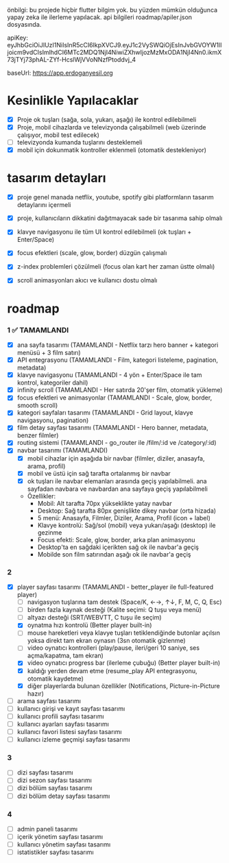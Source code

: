 önbilgi: bu projede hiçbir flutter bilgim yok. bu yüzden mümkün olduğunca yapay zeka ile ilerleme yapılacak. api bilgileri roadmap/apiler.json dosyasında.


apiKey: eyJhbGciOiJIUzI1NiIsInR5cCI6IkpXVCJ9.eyJ1c2VySWQiOjEsInJvbGVOYW1lIjoicm9vdCIsImlhdCI6MTc2MDQ1NjI4NiwiZXhwIjozMzMxODA1NjI4Nn0.ikmX73jTYj73phAL-ZYf-HcslWjVVoNNzfPtoddvj_4

baseUrl: https://app.erdoganyesil.org

# Kesinlikle Yapılacaklar
- [x] Proje ok tuşları (sağa, sola, yukarı, aşağı) ile kontrol edilebilmeli
- [x] Proje, mobil cihazlarda ve televizyonda çalışabilmeli (web üzerinde çalışıyor, mobil test edilecek)
- [ ] televizyonda kumanda tuşlarını desteklemeli
- [x] mobil için dokunmatik kontroller eklenmeli (otomatik destekleniyor)

# tasarım detayları
- [x] proje genel manada netflix, youtube, spotify gibi platformların tasarım detaylarını içermeli
- [x] proje, kullanıcıların dikkatini dağıtmayacak sade bir tasarıma sahip olmalı
- [x] klavye navigasyonu ile tüm UI kontrol edilebilmeli (ok tuşları + Enter/Space)
- [x] focus efektleri (scale, glow, border) düzgün çalışmalı
- [x] z-index problemleri çözülmeli (focus olan kart her zaman üstte olmalı)
- [x] scroll animasyonları akıcı ve kullanıcı dostu olmalı


# roadmap
### 1 ✅ TAMAMLANDI
- [x] ana sayfa tasarımı (TAMAMLANDI - Netflix tarzı hero banner + kategori menüsü + 3 film satırı)
- [x] API entegrasyonu (TAMAMLANDI - Film, kategori listeleme, pagination, metadata)
- [x] klavye navigasyonu (TAMAMLANDI - 4 yön + Enter/Space ile tam kontrol, kategoriler dahil)
- [x] infinity scroll (TAMAMLANDI - Her satırda 20'şer film, otomatik yükleme)
- [x] focus efektleri ve animasyonlar (TAMAMLANDI - Scale, glow, border, smooth scroll)
- [x] kategori sayfaları tasarımı (TAMAMLANDI - Grid layout, klavye navigasyonu, pagination)
- [x] film detay sayfası tasarımı (TAMAMLANDI - Hero banner, metadata, benzer filmler)
- [x] routing sistemi (TAMAMLANDI - go_router ile /film/:id ve /category/:id)
- [x] navbar tasarımı (TAMAMLANDI)
    - [x] mobil cihazlar için aşağıda bir navbar (filmler, diziler, anasayfa, arama, profil)
    - [x] mobil ve üstü için sağ tarafta ortalanmış bir navbar
    - [x] ok tuşları ile navbar elemanları arasında geçiş yapılabilmeli. ana sayfadan navbara ve navbardan ana sayfaya geçiş yapılabilmeli
    - Özellikler:
        - Mobil: Alt tarafta 70px yükseklikte yatay navbar
        - Desktop: Sağ tarafta 80px genişlikte dikey navbar (orta hizada)
        - 5 menü: Anasayfa, Filmler, Diziler, Arama, Profil (icon + label)
        - Klavye kontrolü: Sağ/sol (mobil) veya yukarı/aşağı (desktop) ile gezinme
        - Focus efekti: Scale, glow, border, arka plan animasyonu
        - Desktop'ta en sağdaki içerikten sağ ok ile navbar'a geçiş
        - Mobilde son film satırından aşağı ok ile navbar'a geçiş
### 2

- [x] player sayfası tasarımı (TAMAMLANDI - better_player ile full-featured player)
    - [ ] navigasyon tuşlarına tam destek (Space/K, ←→, ↑↓, F, M, C, Q, Esc)
    - [ ] birden fazla kaynak desteği (Kalite seçimi: Q tuşu veya menü)
    - [ ] altyazı desteği (SRT/WEBVTT, C tuşu ile seçim)
    - [x] oynatma hızı kontrolü (Better player built-in)
    - [ ] mouse hareketleri veya klavye tuşları tetiklendiğinde butonlar açılsın yoksa direkt tam ekran oynasın (3sn otomatik gizlenme)
    - [ ] video oynatıcı kontrolleri (play/pause, ileri/geri 10 saniye, ses açma/kapatma, tam ekran)
    - [x] video oynatıcı progress bar (ilerleme çubuğu) (Better player built-in)
    - [x] kaldığı yerden devam etme (resume_play API entegrasyonu, otomatik kaydetme)
    - [x] diğer playerlarda bulunan özellikler (Notifications, Picture-in-Picture hazır)

- [ ] arama sayfası tasarımı
- [ ] kullanıcı girişi ve kayıt sayfası tasarımı
- [ ] kullanıcı profili sayfası tasarımı
- [ ] kullanıcı ayarları sayfası tasarımı
- [ ] kullanıcı favori listesi sayfası tasarımı
- [ ] kullanıcı izleme geçmişi sayfası tasarımı
### 3
- [ ] dizi sayfası tasarımı
- [ ] dizi sezon sayfası tasarımı
- [ ] dizi bölüm sayfası tasarımı
- [ ] dizi bölüm detay sayfası tasarımı
### 4
- [ ] admin paneli tasarımı
- [ ] içerik yönetim sayfası tasarımı
- [ ] kullanıcı yönetim sayfası tasarımı
- [ ] istatistikler sayfası tasarımı
